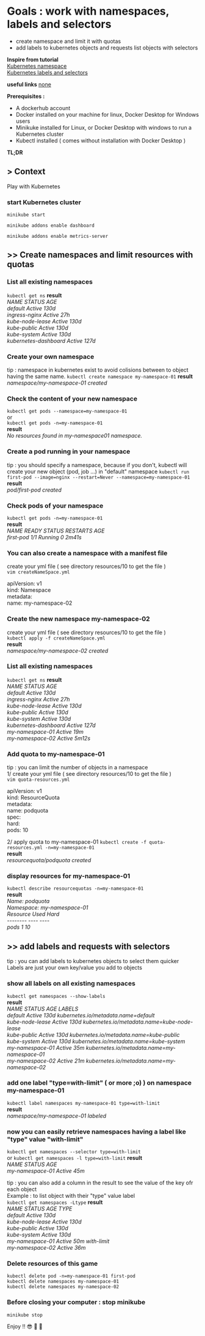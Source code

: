 # Goals : work with namespaces, labels and selectors
- create namespace and limit it with quotas
- add labels to kubernetes objects and requests list objects with selectors

**Inspire from tutorial**  
[Kubernetes namespace](https://kubernetes.io/docs/concepts/overview/working-with-objects/namespaces/)  
[Kubernetes labels and selectors](https://kubernetes.io/docs/concepts/overview/working-with-objects/labels/)  

**useful links**
[none](https://www.google.fr)  

**Prerequisites :**
- A dockerhub account
- Docker installed on your machine for linux, Docker Desktop for Windows users
- Minikuke installed for Linux, or Docker Desktop with windows to run a Kubernetes cluster
- Kubectl installed ( comes without installation with Docker Desktop )
      
**TL;DR**  
## > Context
Play with Kubernetes

### start Kubernetes cluster 
`minikube start`

`minikube addons enable dashboard`

`minikube addons enable metrics-server`


## >> Create namespaces and limit resources with quotas

### List all existing namespaces
`kubectl get ns`
**result**  
*NAME                   STATUS   AGE*  
*default                Active   130d*  
*ingress-nginx          Active   27h*  
*kube-node-lease        Active   130d*  
*kube-public            Active   130d*  
*kube-system            Active   130d*  
*kubernetes-dashboard   Active   127d*  


### Create your own namespace
tip : namespace in kubernetes exist to avoid colisions between to object having the same name.
`kubectl create namespace my-namespace-01`
**result**  
*namespace/my-namespace-01 created*  

### Check the content of your new namespace
`kubectl get pods --namespace=my-namespace-01`  
or  
`kubectl get pods -n=my-namespace-01`  
**result**  
*No resources found in my-namespace01 namespace.*  

### Create a pod running in your namespace
tip : you should specify a namespace, because if you don't, kubectl will create your new object (pod, job ...) in "default" namespace
`kubectl run first-pod --image=nginx --restart=Never --namespace=my-namespace-01`  
**result**  
*pod/first-pod created*  

### Check pods of your namespace
`kubectl get pods -n=my-namespace-01`  
**result**  
*NAME        READY   STATUS    RESTARTS   AGE*  
*first-pod   1/1     Running   0          2m41s*  

### You can also create a namespace with a manifest file
create your yml file ( see directory resources/10 to get the file )  
`vim createNameSpace.yml`  

apiVersion: v1  
kind: Namespace  
metadata:  
  name: my-namespace-02  


### Create the new namespace my-namespace-02
create your yml file ( see directory resources/10 to get the file )  
`kubectl apply -f createNameSpace.yml`  
**result**  
*namespace/my-namespace-02 created*  


### List all existing namespaces
`kubectl get ns`
**result**  
*NAME                   STATUS   AGE*  
*default                Active   130d*  
*ingress-nginx          Active   27h*  
*kube-node-lease        Active   130d*  
*kube-public            Active   130d*  
*kube-system            Active   130d*  
*kubernetes-dashboard   Active   127d*  
*my-namespace-01        Active   19m*  
*my-namespace-02        Active   5m12s*  

### Add quota to my-namespace-01
tip : you can limit the number of objects in a namespace  
1/ create your yml file ( see directory resources/10 to get the file )  
`vim quota-resources.yml`  

apiVersion: v1  
kind: ResourceQuota  
metadata:  
  name: podquota  
spec:  
  hard:  
    pods: 10  
    
2/ apply quota to my-namespace-01
`kubectl create -f quota-resources.yml -n=my-namespace-01`  
**result**  
*resourcequota/podquota created*  


### display resources for my-namespace-01
`kubectl describe resourcequotas -n=my-namespace-01`  
**result**  
*Name:       podquota*  
*Namespace:  my-namespace-01*  
*Resource    Used  Hard*  
*--------    ----  ----*  
*pods        1     10*  


## >> add labels and requests with selectors
tip : you can add labels to kubernetes objects to select them quicker  
Labels are just your own key/value you add to objects  

### show all labels on all existing namespaces
`kubectl get namespaces --show-labels`  
**result**   
*NAME                   STATUS   AGE    LABELS*  
*default                Active   130d   kubernetes.io/metadata.name=default*  
*kube-node-lease        Active   130d   kubernetes.io/metadata.name=kube-node-lease*  
*kube-public            Active   130d   kubernetes.io/metadata.name=kube-public*  
*kube-system            Active   130d   kubernetes.io/metadata.name=kube-system*  
*my-namespace-01        Active   35m    kubernetes.io/metadata.name=my-namespace-01*  
*my-namespace-02        Active   21m    kubernetes.io/metadata.name=my-namespace-02*  


### add one label "type=with-limit" ( or more ;o) ) on namespace my-namespace-01
`kubectl label namespaces my-namespace-01 type=with-limit`  
**result**   
*namespace/my-namespace-01 labeled*  


### now you can easily retrieve namespaces having a label like "type" value "with-limit"
`kubectl get namespaces --selector type=with-limit`  
or
`kubectl get namespaces -l type=with-limit`
**result**   
*NAME              STATUS   AGE*  
*my-namespace-01   Active   45m*  

tip : you can also add a column in the result to see the value of the key ofr each object  
Example : to list object with their "type" value label  
`kubectl get namespaces -Ltype`
**result**   
*NAME                   STATUS   AGE    TYPE*  
*default                Active   130d*   
*kube-node-lease        Active   130d*   
*kube-public            Active   130d*   
*kube-system            Active   130d*   
*my-namespace-01        Active   50m    with-limit*  
*my-namespace-02        Active   36m*    



### Delete resources of this game
`kubectl delete pod -n=my-namespace-01 first-pod`  
`kubectl delete namespaces my-namespace-01`  
`kubectl delete namespaces my-namespace-02`  

### Before closing your computer : stop minikube
`minikube stop`  
 
Enjoy !! :sunglasses: :tropical_drink: :tropical_drink:

